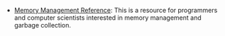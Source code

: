 ﻿

- [Memory Management Reference](http://www.memorymanagement.org/index.html): This is a resource for programmers and computer scientists interested in memory management and garbage collection.
